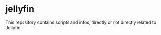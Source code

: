 # jellyfin
This repository contains scripts and infos, directly or not directly related to Jellyfin
